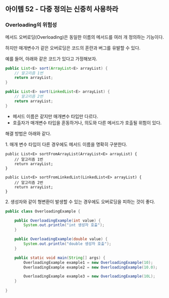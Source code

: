 ## 아이템 52 - 다중 정의는 신중히 사용하라

### Overloading의 위험성

메서드 오버로딩(Overloading)은 동일한 이름의 메서드를 여러 개 정의하는 기능이다.

하지만 매개변수가 같은 오버로딩은 코드의 혼란과 버그를 유발할 수 있다.

예를 들어, 아래와 같은 코드가 있다고 가정해보자.

```java
public List<E> sort(ArrayList<E> arrayList) {
    // 알고리즘 1번
    return arrayList;
}

public List<E> sort(LinkedList<E> arrayList) {
    // 알고리즘 2번
    return arrayList;
}
```

-   메서드 이름은 같지만 매개변수 타입만 다르다.
-   호출자가 매개변수 타입을 혼동하거나, 의도와 다른 메서드가 호출될 위험이 있다.

해결 방법은 아래와 같다.

1\. 매개 변수 타입이 다른 경우에도 메서드 이름을 명확히 구분한다.

```
public List<E> sortFromArrayList(ArrayList<E> arrayList) {
    // 알고리즘 1번
    return arrayList;
}

public List<E> sortFromLinkedList(LinkedList<E> arrayList) {
    // 알고리즘 2번
    return arrayList;
}
```

2\. 생성자와 같이 형변환이 발생할 수 있는 경우에도 오버로딩을 피하는 것이 좋다.

```java
public class OverloadingExample {

    public OverloadingExample(int value) {
        System.out.println("int 생성자 호출");
    }

    public OverloadingExample(double value) {
        System.out.println("double 생성자 호출");
    }

    public static void main(String[] args) {
        OverloadingExample example1 = new OverloadingExample(10);        // int 생성자 호출
        OverloadingExample example2 = new OverloadingExample(10.0);      // double 생성자 호출

        OverloadingExample example3 = new OverloadingExample(10L);       // long -> double로 자동 형변환, double 생성자 호출
    }
    
}
```
